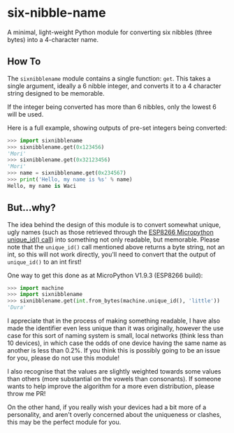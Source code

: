 # six-nibble-name

A minimal, light-weight Python module for converting six nibbles (three bytes) into a
4-character name.

## How To

The `sixnibblename` module contains a single function: `get`. This takes a single argument,
ideally a 6 nibble integer, and converts it to a 4 character string designed to be memorable.

If the integer being converted has more than 6 nibbles, only the lowest 6 will be used.

Here is a full example, showing outputs of pre-set integers being converted:

```python
>>> import sixnibblename
>>> sixnibblename.get(0x123456)
'Mori'
>>> sixnibblename.get(0x32123456)
'Mori'
>>> name = sixnibblename.get(0x234567)
>>> print('Hello, my name is %s' % name)
Hello, my name is Waci
```

## But...why?

The idea behind the design of this module is to convert somewhat unique, ugly names (such as
those retrieved through the [ESP8266 Micropython unique_id() call](http://docs.micropython.org/en/v1.9.3/esp8266/library/machine.html#machine.unique_id))
into something not only readable, but memorable. Please note that the `unique_id()`
call mentioned above returns a byte string, not an int, so this will not work directly,
you'll need to convert that the output of `unique_id()` to an int first!

One way to get this done as at MicroPython V1.9.3 (ESP8266 build):

```python
>>> import machine
>>> import sixnibblename
>>> sixnibblename.get(int.from_bytes(machine.unique_id(), 'little'))
'Dura'
```

I appreciate that in the process of making something readable, I have also
made the identifier even less unique than it was originally, however the use case for this
sort of naming system is small, local networks (think less than 10 devices), in which case
the odds of one device having the same name as another is less than 0.2%. If you think this
is possibly going to be an issue for you, please do not use this module!

I also recognise that the values are slightly weighted towards some values than others
(more substantial on the vowels than consonants). If someone wants to help improve the
algorithm for a more even distribution, please throw me PR!

On the other hand, if you really wish your devices had a bit more of a personality,
and aren't overly concerned about the uniqueness or clashes, this may be the perfect module
for you.
